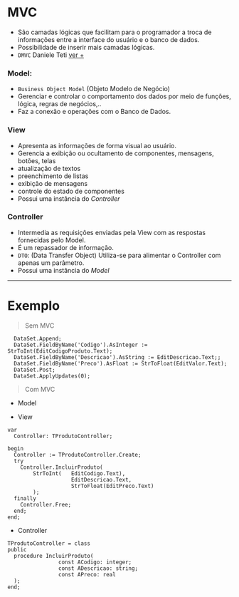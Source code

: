 # MVC
- São camadas lógicas que facilitam para o programador a troca de informações entre a interface do usuário e o banco de dados. 
- Possibilidade de inserir mais camadas lógicas.
- `DMVC` Daniele Teti [ver +](https://github.com/danieleteti/delphimvcframework)

### Model: 
- `Business Object Model` (Objeto Modelo de Negócio)
- Gerenciar e controlar o comportamento dos dados por meio de funções, lógica, regras de negócios,..
- Faz a conexão e operações com o Banco de Dados.
 
### View 
- Apresenta as informações de forma visual ao usuário.
- Gerencia a exibição ou ocultamento de componentes, mensagens, botões, telas
- atualização de textos
- preenchimento de listas
- exibição de mensagens 
- controle do estado de componentes
- Possui uma instância do *Controller*

### Controller
- Intermedia as requisições enviadas pela View com as respostas fornecidas pelo Model.
- É um repassador de informação.
- `DTO`: (Data Transfer Object) Utiliza-se para alimentar o Controller com apenas um parâmetro.
- Possui uma instância do *Model*

----- 

# Exemplo
> Sem MVC
~~~Delphi
  DataSet.Append;
  DataSet.FieldByName('Codigo').AsInteger := StrToInt(EditCodigoProduto.Text);
  DataSet.FieldByName('Descricao').AsString := EditDescricao.Text;;
  DataSet.FieldByName('Preco').AsFloat := StrToFloat(EditValor.Text);
  DataSet.Post;
  DataSet.ApplyUpdates(0);
~~~

> Com MVC
- Model


- View
~~~Dlephi
var
  Controller: TProdutoController;
  
begin
  Controller := TProdutoController.Create;
  try
    Controller.IncluirProduto(
        StrToInt(   EditCodigo.Text), 
                    EditDescricao.Text, 
                    StrToFloat(EditPreco.Text)
        );
  finally
    Controller.Free;
  end;
end;
~~~

- Controller
~~~Delphi
TProdutoController = class
public
  procedure IncluirProduto(
                const ACodigo: integer;
                const ADescricao: string; 
                const APreco: real
  );
end;
~~~
